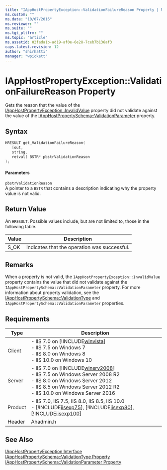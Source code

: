 ```yaml
---
title: "IAppHostPropertyException::ValidationFailureReason Property | Microsoft Docs"
ms.custom: ""
ms.date: "10/07/2016"
ms.reviewer: ""
ms.suite: ""
ms.tgt_pltfrm: ""
ms.topic: "article"
ms.assetid: 02fada1b-ad19-af0e-6e28-7ceb7b136af3
caps.latest.revision: 12
author: "shirhatti"
manager: "wpickett"
---
```

# IAppHostPropertyException::ValidationFailureReason Property
Gets the reason that the value of the [IAppHostPropertyException::InvalidValue](../../web-development-reference\native-code-api-reference/iapphostpropertyexception-invalidvalue-method.md) property did not validate against the value of the [IAppHostPropertySchema::ValidationParameter](../../web-development-reference\native-code-api-reference/iapphostpropertyschema-validationparameter-property.md) property.  
  
## Syntax  
  
```cpp  
HRESULT get_ValidationFailureReason(  
   [out,  
   string,  
   retval] BSTR* pbstrValidationReason  
);  
```  
  
#### Parameters  
 `pbstrValidationReason`  
 A pointer to a `BSTR` that contains a description indicating why the property value is not valid.  
  
## Return Value  
 An `HRESULT`. Possible values include, but are not limited to, those in the following table.  
  
|Value|Description|  
|-----------|-----------------|  
|S_OK|Indicates that the operation was successful.|  
  
## Remarks  
 When a property is not valid, the `IAppHostPropertyException::InvalidValue` property contains the value that did not validate against the `IAppHostPropertySchema::ValidationParameter` property. For more information about property validation, see the [IAppHostPropertySchema::ValidationType](../../web-development-reference\native-code-api-reference/iapphostpropertyschema-validationtype-property.md) and `IAppHostPropertySchema::ValidationParameter` properties.  
  
## Requirements  
  
|Type|Description|  
|----------|-----------------|  
|Client|-   IIS 7.0 on [!INCLUDE[winvista](../../wmi-provider/includes/winvista-md.md)]<br />-   IIS 7.5 on Windows 7<br />-   IIS 8.0 on Windows 8<br />-   IIS 10.0 on Windows 10|  
|Server|-   IIS 7.0 on [!INCLUDE[winsrv2008](../../wmi-provider/includes/winsrv2008-md.md)]<br />-   IIS 7.5 on Windows Server 2008 R2<br />-   IIS 8.0 on Windows Server 2012<br />-   IIS 8.5 on Windows Server 2012 R2<br />-   IIS 10.0 on Windows Server 2016|  
|Product|-   IIS 7.0, IIS 7.5, IIS 8.0, IIS 8.5, IIS 10.0<br />-   [!INCLUDE[iisexp75](../../web-development-reference/native-code-api-reference/includes/iisexp75-md.md)], [!INCLUDE[iisexp80](../../web-development-reference/native-code-api-reference/includes/iisexp80-md.md)], [!INCLUDE[iisexp100](../../web-development-reference/native-code-api-reference/includes/iisexp100-md.md)]|  
|Header|Ahadmin.h|  
  
## See Also  
 [IAppHostPropertyException Interface](../../web-development-reference\native-code-api-reference/iapphostpropertyexception-interface.md)   
 [IAppHostPropertySchema::ValidationType Property](../../web-development-reference\native-code-api-reference/iapphostpropertyschema-validationtype-property.md)   
 [IAppHostPropertySchema::ValidationParameter Property](../../web-development-reference\native-code-api-reference/iapphostpropertyschema-validationparameter-property.md)